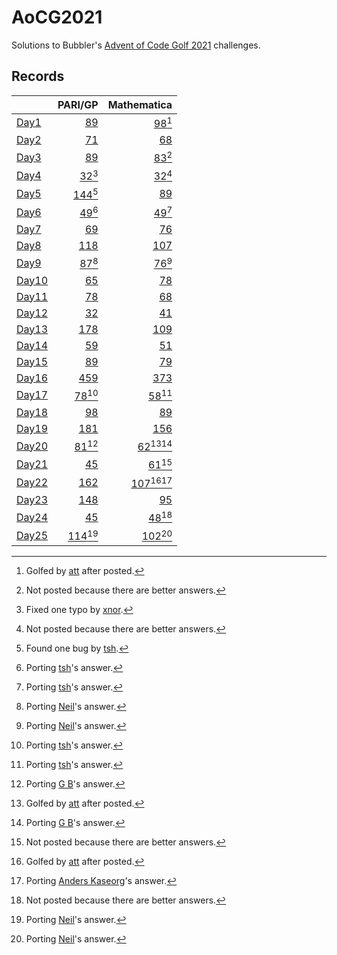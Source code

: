 # AoCG2021

Solutions to Bubbler's [Advent of Code Golf 2021] challenges.

## Records

|         |                     PARI/GP |                         Mathematica |
| :------ | --------------------------: | ----------------------------------: |
| [Day1]  |       [89](Day1/pari-gp.md) |       [98](Day1/mathematica.md)[^2] |
| [Day2]  |       [71](Day2/pari-gp.md) |           [68](Day2/mathematica.md) |
| [Day3]  |       [89](Day3/pari-gp.md) |       [83](Day3/mathematica.md)[^1] |
| [Day4]  |   [32](Day4/pari-gp.md)[^3] |       [32](Day4/mathematica.md)[^1] |
| [Day5]  |  [144](Day5/pari-gp.md)[^4] |           [89](Day5/mathematica.md) |
| [Day6]  |   [49](Day6/pari-gp.md)[^5] |       [49](Day6/mathematica.md)[^5] |
| [Day7]  |       [69](Day7/pari-gp.md) |           [76](Day7/mathematica.md) |
| [Day8]  |      [118](Day8/pari-gp.md) |          [107](Day8/mathematica.md) |
| [Day9]  |   [87](Day9/pari-gp.md)[^6] |       [76](Day9/mathematica.md)[^6] |
| [Day10] |      [65](Day10/pari-gp.md) |          [78](Day10/mathematica.md) |
| [Day11] |      [78](Day11/pari-gp.md) |          [68](Day11/mathematica.md) |
| [Day12] |      [32](Day12/pari-gp.md) |          [41](Day12/mathematica.md) |
| [Day13] |     [178](Day13/pari-gp.md) |         [109](Day13/mathematica.md) |
| [Day14] |      [59](Day14/pari-gp.md) |          [51](Day14/mathematica.md) |
| [Day15] |      [89](Day15/pari-gp.md) |          [79](Day15/mathematica.md) |
| [Day16] |     [459](Day16/pari-gp.md) |         [373](Day16/mathematica.md) |
| [Day17] |  [78](Day17/pari-gp.md)[^5] |      [58](Day17/mathematica.md)[^5] |
| [Day18] |      [98](Day18/pari-gp.md) |          [89](Day18/mathematica.md) |
| [Day19] |     [181](Day19/pari-gp.md) |         [156](Day19/mathematica.md) |
| [Day20] |  [81](Day20/pari-gp.md)[^7] |  [62](Day20/mathematica.md)[^2][^7] |
| [Day21] |      [45](Day21/pari-gp.md) |      [61](Day21/mathematica.md)[^1] |
| [Day22] |     [162](Day22/pari-gp.md) | [107](Day22/mathematica.md)[^2][^8] |
| [Day23] |     [148](Day23/pari-gp.md) |          [95](Day23/mathematica.md) |
| [Day24] |      [45](Day24/pari-gp.md) |      [48](Day24/mathematica.md)[^1] |
| [Day25] | [114](Day25/pari-gp.md)[^6] |     [102](Day25/mathematica.md)[^6] |

[^1]: Not posted because there are better answers.
[^2]: Golfed by [att] after posted.
[^3]: Fixed one typo by [xnor].
[^4]: Found one bug by [tsh].
[^5]: Porting [tsh]'s answer.
[^6]: Porting [Neil]'s answer.
[^7]: Porting [G B]'s answer.
[^8]: Porting [Anders Kaseorg]'s answer.

[Advent of Code Golf 2021]: https://codegolf.meta.stackexchange.com/questions/24068/announcing-advent-of-code-golf-2021-event-challenge-sandbox
[att]: https://codegolf.stackexchange.com/users/81203/att
[xnor]: https://codegolf.stackexchange.com/users/20260/xnor
[tsh]: https://codegolf.stackexchange.com/users/44718/tsh
[Neil]: https://codegolf.stackexchange.com/users/17602/neil
[G B]: https://codegolf.stackexchange.com/users/18535/g-b
[Anders Kaseorg]: https://codegolf.stackexchange.com/users/39242/anders-kaseorg
[Day1]: https://codegolf.stackexchange.com/q/237856/9288
[Day2]: https://codegolf.stackexchange.com/q/237920/9288
[Day3]: https://codegolf.stackexchange.com/q/237995/9288
[Day4]: https://codegolf.stackexchange.com/a/238053/9288
[Day5]: https://codegolf.stackexchange.com/q/238073/9288
[Day6]: https://codegolf.stackexchange.com/q/238111/9288
[Day7]: https://codegolf.stackexchange.com/q/238158/9288
[Day8]: https://codegolf.stackexchange.com/q/238209/9288
[Day9]: https://codegolf.stackexchange.com/q/238258/9288
[Day10]: https://codegolf.stackexchange.com/q/238301/9288
[Day11]: https://codegolf.stackexchange.com/q/238353/9288
[Day12]: https://codegolf.stackexchange.com/q/238400/9288
[Day13]: https://codegolf.stackexchange.com/q/238448/9288
[Day14]: https://codegolf.stackexchange.com/q/238492/9288
[Day15]: https://codegolf.stackexchange.com/q/238522/9288
[Day16]: https://codegolf.stackexchange.com/q/238616/9288
[Day17]: https://codegolf.stackexchange.com/q/239657/9288
[Day18]: https://codegolf.stackexchange.com/q/239721/9288
[Day19]: https://codegolf.stackexchange.com/a/239791/9288
[Day20]: https://codegolf.stackexchange.com/q/239852/9288
[Day21]: https://codegolf.stackexchange.com/q/239921/9288
[Day22]: https://codegolf.stackexchange.com/q/239985/9288
[Day23]: https://codegolf.stackexchange.com/q/240073/9288
[Day24]: https://codegolf.stackexchange.com/q/240105/9288
[Day25]: https://codegolf.stackexchange.com/q/240140/9288
